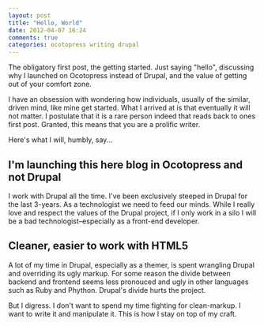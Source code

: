 ```yaml
---
layout: post
title: "Hello, World"
date: 2012-04-07 16:24
comments: true
categories: ocotopress writing drupal
---
```


The obligatory first post, the getting started. Just saying "hello", discussing why I launched on Ocotopress instead of Drupal, and the value of getting out of your comfort zone. 

<!-- more -->

I have an obsession with wondering how individuals, usually of the similar, driven mind, like mine get started. What I arrived at is that eventually it will not matter. I postulate that it is a rare person indeed that reads back to ones first post. Granted, this means that you are a prolific writer. 

Here's what I will, humbly, say...


## I'm launching this here blog in Ocotopress and not Drupal
I work with Drupal all the time. I've been exclusively steeped in Drupal for the last 3-years. As a technologist we need to feed our minds. While I really love and respect the values of the Drupal project, if I only work in a silo I will be a bad technologist–especially as a front-end developer. 

##  Cleaner, easier to work with HTML5
A lot of my time in Drupal, especially as a themer, is spent wrangling Drupal and overriding its ugly markup. For some reason the divide between backend and frontend seems less pronouced and ugly in other languages such as Ruby and Phython. Drupal's divide hurts the project. 

But I digress. I don't want to spend my time fighting for clean-markup. I want to write it and manipulate it. This is how I stay on top of my craft. 


